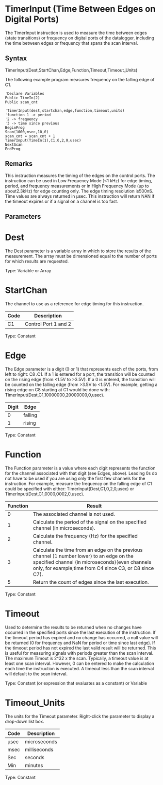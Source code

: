 # TimerInput (Time Between Edges on Digital Ports)

The TimerInput instruction is used to measure the time between edges (state transitions) or frequency on digital ports of the datalogger, including the time between edges or frequency that spans the scan interval.

## Syntax

TimerInput(Dest,StartChan,Edge,Function,Timeout,Timeout_Units)

The following example program measures frequency on the falling edge of C1.

```
'Declare Variables
Public TimeIn(2)
Public scan_cnt

'TimerInput(dest,startchan,edge,function,timeout,units)
'function 1 -> period
'2 -> frequency
'3 -> time since previous
BeginProg
Scan(1000,msec,10,0)
scan_cnt = scan_cnt + 1
TimerInput(TimeIn(1),C1,0,2,0,usec)
NextScan
EndProg
```

## Remarks

This instruction measures the timing of the edges on the control ports. The instruction can be used in Low Frequency Mode (<1 kHz) for edge timing, period, and frequency measurements or in High Frequency Mode (up to about2.3kHz) for edge counting only. The edge timing resolution is500nS. Time values are always returned in μsec. This instruction will return NAN if the timeout expires or if a signal on a channel is too fast.

## Parameters

# Dest

The Dest parameter is a variable array in which to store the results of the measurement. The array must be dimensioned equal to the number of ports for which results are requested.

Type: Variable or Array

# StartChan

The channel to use as a reference for edge timing for this instruction.

| Code | Description          |
| ---- | -------------------- |
| C1   | Control Port 1 and 2 |

Type: Constant

# Edge

The Edge parameter is a digit (0 or 1) that represents each of the ports, from left to right: C8 .C1. If a 1 is entered for a port, the transition will be counted on the rising edge (from <1.5V to >3.5V). If a 0 is entered, the transition will be counted on the falling edge (from >3.5V to <1.5V). For example, getting a rising edge on C8 starting at C1 would be done with: TimerInput(Dest,C1,10000000,20000000,0,usec).

| Digit | Edge    |
| ----- | ------- |
| 0     | falling |
| 1     | rising  |

Type: Constant

# Function

The Function parameter is a value where each digit represents the function for the channel associated with that digit (see Edges, above). Leading 0s do not have to be used if you are using only the first few channels for the instruction. For example, measure the frequency on the falling edge of C1 could be specified with either: TimerInput(Dest,C1,0,2,0,usec) or TimerInput(Dest,C1,0000,0002,0,usec).

| Function | Result                                                                                                                                                                                                 |
| -------- | ------------------------------------------------------------------------------------------------------------------------------------------------------------------------------------------------------ |
| 0        | The associated channel is not used.                                                                                                                                                                    |
| 1        | Calculate the period of the signal on the specified channel (in microseconds).                                                                                                                         |
| 2        | Calculate the frequency (Hz) for the specified channel.                                                                                                                                                |
| 3        | Calculate the time from an edge on the previous channel (1 number lower) to an edge on the specified channel (in microseconds)(even channels only, for example,time from C4 since C3, or C8 since C7). |
| 5        | Return the count of edges since the last execution.                                                                                                                                                    |

Type: Constant

# Timeout

Used to determine the results to be returned when no changes have occurred in the specified ports since the last execution of the instruction. If the timeout period has expired and no change has occurred, a null value will be returned (0 for frequency and NaN for period or time since last edge). If the timeout period has not expired the last valid result will be returned. This is useful for measuring signals with periods greater than the scan interval. The maximum Timout is 2^32 x the scan. Typically, a timeout value is at least one scan interval. However, 0 can be entered to make the calculation each time the instruction is executed. A timeout less than the scan interval will default to the scan interval.

Type: Constant (or expression that evaluates as a constant) or Variable

# Timeout_Units

The units for the Timeout parameter. Right-click the parameter to display a drop-down list box.

| Code | Description  |
| ---- | ------------ |
| μsec | microseconds |
| msec | milliseconds |
| Sec  | seconds      |
| Min  | minutes      |

Type: Constant
